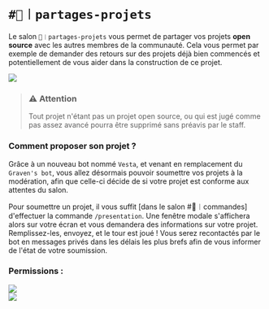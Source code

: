 # `#🔗︱partages-projets`
Le salon `🔗︱partages-projets` vous permet de partager vos projets **open source** avec
les autres membres de la communauté. Cela vous permet par exemple de demander des retours
sur des projets déjà bien commencés et potentiellement de vous aider dans la construction de ce projet.

![](https://img.shields.io/badge/Cooldown-10_MINUTES-orange?style=for-the-badge)

> ### ⚠️ Attention
> Tout projet n'étant pas un projet open source, ou qui est jugé comme pas assez
> avancé pourra être supprimé sans préavis par le staff.

### Comment proposer son projet ?

Grâce à un nouveau bot nommé `Vesta`, et venant en remplacement du `Graven's bot`, vous allez désormais pouvoir soumettre vos projets à la modération, afin que celle-ci décide de si votre projet est conforme aux attentes du salon.

Pour soumettre un projet, il vous suffit [dans le salon #🤖︱commandes] d'effectuer la commande `/presentation`. Une fenêtre modale s'affichera alors sur votre écran et vous demandera des informations sur votre projet. Remplissez-les, envoyez, et le tour est joué ! Vous serez recontactés par le bot en messages privés dans les délais les plus brefs afin de vous informer de l'état de votre soumission.

### Permissions :
![](https://img.shields.io/badge/Lecture-OUI-green?style=for-the-badge) <br/>
![](https://img.shields.io/badge/Ecriture-NON-red?style=for-the-badge)
